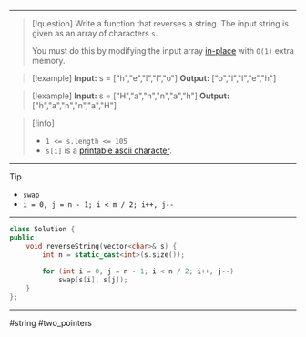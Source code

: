 ___

> [!question] 
> Write a function that reverses a string. The input string is given as an array of characters `s`.
> 
> You must do this by modifying the input array [in-place](https://en.wikipedia.org/wiki/In-place_algorithm) with `O(1)` extra memory. 

> [!example] 
> **Input:** s = ["h","e","l","l","o"]
**Output:** ["o","l","l","e","h"] 

> [!example] 
> **Input:** s = ["H","a","n","n","a","h"]
**Output:** ["h","a","n","n","a","H"] 

> [!info] 
> - `1 <= s.length <= 105`
> - `s[i]` is a [printable ascii character](https://en.wikipedia.org/wiki/ASCII#Printable_characters). 

___

> [!tip] 
> - `swap`
> - `i = 0, j = n - 1; i < m / 2; i++, j--`

___

```cpp
class Solution {
public:
    void reverseString(vector<char>& s) {
        int n = static_cast<int>(s.size());
        
        for (int i = 0, j = n - 1; i < n / 2; i++, j--)
            swap(s[i], s[j]);
    }
};
```

___

#string #two_pointers 